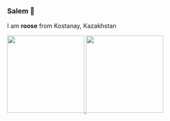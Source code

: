### Salem 👋

I am **roose** from Kostanay, Kazakhstan

<a href="https://github.com/roose?tab=repositories">
  <img height="180em" src="https://github-readme-stats.vercel.app/api?username=roose&show_icons=true&hide_border=true">
  <img height="180em" src="https://github-readme-stats.vercel.app/api/top-langs/?username=roose&layout=compact&hide_border=true">
</a>
